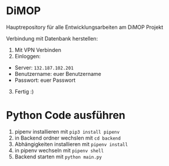 # DiMOP
Hauptrepository für alle Entwicklungsarbeiten am DiMOP Projekt


Verbindung mit Datenbank herstellen:

1. Mit VPN Verbinden
2. Einloggen:
  - Server: ```132.187.102.201```
  - Benutzername: euer Benutzername
  - Passwort: euer Passwort
3. Fertig :)


# Python Code ausführen

1. pipenv installieren mit ```pip3 install pipenv```
2. in Backend ordner wechslen mit ```cd backend```
3. Abhängigkeiten installieren mit ```pipenv install```
4. in pipenv wechseln mit ```pipenv shell```
5. Backend starten mit ```python main.py```

